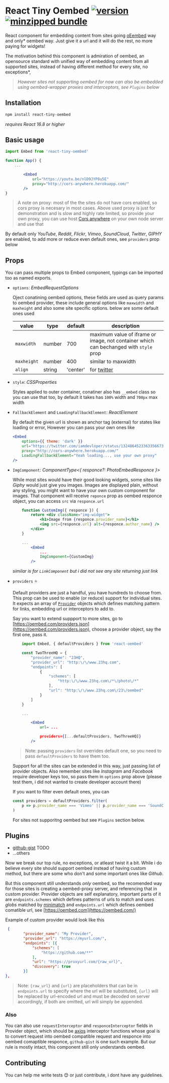 # React Tiny Oembed [![version](https://img.shields.io/npm/v/react-tiny-oembed.svg)](https://www.npmjs.com/package/react-tiny-oembed) [![minzipped bundle](https://img.shields.io/bundlephobia/minzip/react-tiny-oembed?label=minzipped%20bundle)](https://www.npmjs.com/package/react-tiny-oembed) 
React component for embedding content from sites going [oEembed](https://oembed.com/) way and only\* oembed way. Just give it a url and it will do the rest, no more paying for widgets!

The motivation behind this component is admiration of oembed, an opensource standard with unified way of embedding content from all supported sites, instead of having different method for every site, no exceptions\*,

> _However sites not supporting oembed for now can also be embedded using oembed-wrapper proxies and interceptors, see `Plugins` below_

## Installation

```bash
npm install react-tiny-oembed
```

_requires React 16.8 or higher_

## Basic usage

```jsx
import Embed from 'react-tiny-oembed'

function App() {
    ...

        <Embed
            url="https://youtu.be/nlD9JYP8u5E"
            proxy="http://cors-anywhere.herokuapp.com/"
        />
}
```

> A note on proxy: most of the the sites do not have cors enabled, so cors proxy is necesary in most cases.
> Above used proxy is just for demonstration and is slow and highly rate limited, so provide your own proxy, you can use host [Cors anywhere](https://github.com/Rob--W/cors-anywhere) on your own node server and use that

By default only _YouTube_, _Reddit_, _Flickr_, _Vimeo_, _SoundCloud_, _Twitter_, _GIPHY_ are enabled, to add more or reduce even default ones, see `providers` prop below

## Props

You can pass multiple props to Embed component, typings can be imported too as named exports.

-   `options`: _EmbedRequestOptions_

    Oject conatining oembed options, these fields are used as query params to oembed provider, these include general options like `maxwidth` and `maxheight` and also some site specific options. below are some default ones used

    | value       | type   | default  | description                                                                                           |
    | ----------- | ------ | -------- | ----------------------------------------------------------------------------------------------------- |
    | `maxwidth`  | number | 700      | maximum value of iframe or image, not container which can bechanged with `style` prop                 |
    | `maxheight` | number | 400      | similar to maxwidth                                                                                   |
    | `align`     | string | 'center' | for [twitter](https://developer.twitter.com/en/docs/twitter-for-websites/timelines/guides/oembed-api) |

-   `style`: _CSSProperties_

    Styles applied to outer container, conatiner also has `__embed` class so you can use that too, by default it takes has `100%` width and `700px` max width

-   `FallbackElement` and `LoadingFallbackElement`: _ReactElement_

    By default the given url is shown as anchor tag (external) for states like loading or error, However you can pass your own ones like

    ```jsx
    <Embed
        options={{ theme: 'dark' }}
        url="https://twitter.com/iamdevloper/status/1324864523363356673"
        proxy="http://cors-anywhere.herokuapp.com/"
        LoadingFallbackElement="Yeah loading..., use your own proxy"
    />
    ```

-   `ImgComponent`: _ComponentType<{ responce?: PhotoEmbedResponce }>_

    While most sites would have their good looking widgets, some sites like _Giphy_ would just give you images. Images are displayed plain, without any styling, you might want to have your own custom component for images. That component will receive `reponce` prop as oembed responce object, you can access `src` via `responce.url`

    ```jsx
        function CustomImg({ responce }) {
            return <div className="img-widget">
                <h1>Image from {responce.provider_name}</h1>
                <img src={responce.url} alt={responce.author_name} />
            </div>
        }

        ...
            <Embed
                ...
                ImgComponent={CustomImg}
            />
    ```

    _similar is for `LinkComponent` but i did not see any site returning just link_

-   `providers` ⭐

    Default providers are just a handful, you have
    hundreds to choose from. This prop can be used to enable (or reduce) support for individual sites. It expects an array of [`Provider`](https://oembed.com/providers.json) objects which defines matching pattern for links, embedding url or interceptors to add to.

    Say you want to extend suppport to more sites, go to [https://oembed.com/providers.json](https://oembed.com/providers.json), choose a provider object, say the first one, pass it.

    ```jsx
        import Embed, { defaultProviders } from 'react-oembed'

        const TwoThreeHQ = {
            "provider_name": "23HQ",
            "provider_url": "http:\/\/www.23hq.com",
            "endpoints": [
                {
                    "schemes": [
                        "http:\/\/www.23hq.com\/*\/photo\/*"
                    ],
                    "url": "http:\/\/www.23hq.com\/23\/oembed"
                }
            ]
        }

        ...

            <Embed
                url= ...

                providers={[...defaultProviders, TwoThreeHQ]}
            />
    ```

    > Note: passing `providers` list overrides default one, so you need to pass `defaultProviders` to have them too.

    Support for all the sites can be extended in this way, just passing list of provider objects. Also remember sites like _Instagram_ and _Facebook_ require developer keys too, so pass them in `options` prop above (please test them, i did not wanted to create developer account there)

    If you want to filter even default ones, you can

    ```js
    const providers = defaultProviders.filter(
        p => p.provider_name === 'Vimeo' || p.provider_name === 'SoundCloud'
    )
    ```

    For sites not supporitng oembed but see `Plugins` section below.

## Plugins

-   [github-gist](/#) TODO
-   ...others

Now we break our top rule, no exceptions, or atleast twist it a bit. While i do believe every site should support oembed instead of having custom method, but there are some who don't and some important ones like _Github_.

But this component still understands _only_ oembed, so the recomended way for those sites is creating a oembed-proxy server, and referencing that in custom provider. Provider objects are self explanatory, important parts of it are `endpoints.schemes` which defines patterns of urls to match and uses _globs_ matched by [minimatch](https://github.com/isaacs/minimatch) and `endpoints.url` which defines oembed comatible url, see [https://oembed.com](https://oembed.com/)

Example of custom provider would look like this

```json
 {
        "provider_name": "My Provider",
        "provider_url": "https://myurl.com/",
        "endpoints": [{
            "schemes": [
                "https://github.com/**"
            ],
            "url": "https://proxyurl.com/{raw_url}",
            "discovery": true
        }]
},
```

> Note: `{raw_url}` and `{url}` are placeholders that can be in `endpoints.url` to specify where the url will be substituted, `{url}` will be replaced by url-encoded url and must be decoded on server accordingly, if both are omitted, url will simply be appended.

### Also

You can also use `requestInterceptor` and `responceInterceptor` fields in Provider object, which should be [axios](https://github.com/axios/axios) interceptor functions whose goal is to convert request into oembed compatible request and responce into oembed comaptible responce, `github-gist` is one such example. But our rule is mostly intact, this component still only understands oembed.

## Contributing

You can help me write tests 😊 or just contribute, i dont have any guidelines.
